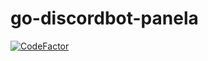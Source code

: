 # go-discordbot-panela

[![CodeFactor](https://www.codefactor.io/repository/github/evmartinelli/go-discordbot-panela/badge)](https://www.codefactor.io/repository/github/evmartinelli/go-discordbot-panela)
